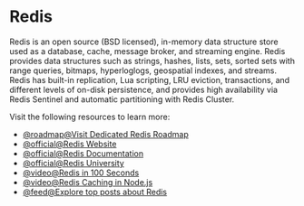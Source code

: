 # Redis

Redis is an open source (BSD licensed), in-memory data structure store used as a database, cache, message broker, and streaming engine. Redis provides data structures such as strings, hashes, lists, sets, sorted sets with range queries, bitmaps, hyperloglogs, geospatial indexes, and streams. Redis has built-in replication, Lua scripting, LRU eviction, transactions, and different levels of on-disk persistence, and provides high availability via Redis Sentinel and automatic partitioning with Redis Cluster.

Visit the following resources to learn more:

- [@roadmap@Visit Dedicated Redis Roadmap](https://roadmap.sh/redis)
- [@official@Redis Website](https://redis.io/)
- [@official@Redis Documentation](https://redis.io/docs/latest/)
- [@official@Redis University](https://university.redis.io/academy)
- [@video@Redis in 100 Seconds](https://www.youtube.com/watch?v=G1rOthIU-uo)
- [@video@Redis Caching in Node.js](https://www.youtube.com/watch?v=oaJq1mQ3dFI)
- [@feed@Explore top posts about Redis](https://app.daily.dev/tags/redis?ref=roadmapsh)